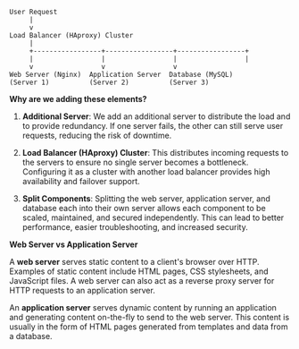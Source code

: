 ```
User Request
     |
     v
Load Balancer (HAproxy) Cluster
     |
     +-----------------+-----------------+-----------------+
     |                 |                 |                 |
     v                 v                 v
Web Server (Nginx)  Application Server  Database (MySQL)
(Server 1)          (Server 2)          (Server 3)
```

**Why are we adding these elements?**

1. **Additional Server**: We add an additional server to distribute the load and to provide redundancy. If one server fails, the other can still serve user requests, reducing the risk of downtime.

2. **Load Balancer (HAproxy) Cluster**: This distributes incoming requests to the servers to ensure no single server becomes a bottleneck. Configuring it as a cluster with another load balancer provides high availability and failover support.

3. **Split Components**: Splitting the web server, application server, and database each into their own server allows each component to be scaled, maintained, and secured independently. This can lead to better performance, easier troubleshooting, and increased security.

**Web Server vs Application Server**

A **web server** serves static content to a client's browser over HTTP. Examples of static content include HTML pages, CSS stylesheets, and JavaScript files. A web server can also act as a reverse proxy server for HTTP requests to an application server.

An **application server** serves dynamic content by running an application and generating content on-the-fly to send to the web server. This content is usually in the form of HTML pages generated from templates and data from a database.
